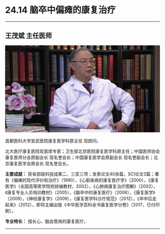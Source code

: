 # 24.14 脑卒中偏瘫的康复治疗

---

## 王茂斌 主任医师

![1684477415534](image/c24_014/1684477415534.png)

首都医科大学宣武医院康复医学科原主任 现顾问。

北大医疗康复医院现首席专家；卫生部北京医院康复医学科原主任；中国医师协会康复医师分会原副会长 现名誉会长；中国康复医学会原副会长 现名誉副会长；北京康复医学会原会长 现名誉会长。

**主要成就：** 获省部级科技成果二、三奖三项；发表论文40余篇，SCI论文3篇；著有《偏瘫的现代评价和治疗》（1990），《心脏疾病的康复医疗学》（2000），《康复医学》（全国高等医学院校统编教材，2002），《心肺病康复治疗图解》（2002），《康复专业人员培训教材》（2005），《脑卒中的康复医疗》（2006），《康复医学》（2009），《神经康复学》（2009），《康复医学科诊疗规范》（2012），《卒中后走起来》（2012），即将主编出版《中华医学百科全书康复医学分卷》（2017，已付印刷）。

**专业特长：** 擅长心、脑血管病的康复医疗。

---
